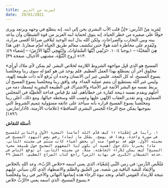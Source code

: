 ```yaml
---
title:  لمزيد من الدرس
date:  29/01/2021
---
```


لِمَزِيد مِنْ الدَّرس: «إنَّ قلب الأب البشري يحن إلى ابنه. إنه يتطلع في وجهه ويرتعد ويرى خوفًا على صغيره من خطر الحياة. إنه يتوق لحماية ابنه العزيز من قوة الشيطان وأن يباعد بينه وبين التجارب والصراعات. ولكن الله بذل ابنه الوحيد ليلاقي صراعًا أقسى مرارة، وليُقدِم على مخاطرة أشد هولًا حتى تنكشف معالم طريق الحياة أمام صغارنا. ‹فِي هذَا هِيَ الْمَحَبَّةُ› – ١يوحنا ١٠:٤. ‹تَرَنَّمِي أَيَّتُهَا السَّمَاوَاتُ، وَابْتَهِجِي أَيَّتُهَا الأَرْضُ› – إشعياء ٤٩: ١٣» (روح النُّبُوَّة، مشتهى الأجيال، صفحة ٣٩).

«المسيح هو الذي قَبِل مواجهة الشروط اللازمة لخلاص البشر. لم يمكن لأي ملاك أو أي مخلوق آخر أن يضطلع بهذا العمل العظيم. فلم يوجد مَن هو كفؤ له سوى ربنا ومخلِّصنا يسوع المسيح، له كل المجد. فليس غير ابن الانسان وحده أن يُرفع لأنه ذات طبيعة إلهية، وليس غير الله يستطيع أن يتمم عملية الفداء. وقد وافق ربنا ومخلصنا يسوع المسيح أن يربط نفسه مع البشر الأثمة غير الأمناء والاشتراك في الطبيعة البشرية ليسفك دمه من أجلهم ويقدم نفسه ذبيحة كفارة عن خطاياهم. لقد تمّ قياس فداحة الْخَطِيَّة في المجلس السماوي، وتم تقدير العقاب الإلهي عليها وغضب الله وسخطه حيالها، ومع ذلك، أعلن ربنا ومخلّصنا يسوع المسيح قراره بأنه سيأخذ على عاتقه مسؤولية تتميم الشروط التي بموجبها يمكن منح الرجاء للجنس البشري الساقط» (علامات الأزمنة، ٥آذار/مارس، ١٨٩٦).

**أسئلة للنقاش:**

`١. رأينا في إِشَعْيَاء ١١ كيف قدَّم الله أمامنا المجيء الأول والثاني للمسيح في صورة واحدة. وهذا قد يوضح، بشكل ما، لماذا رفض بعض اليهود المسيح في مجيئه الأول. فهُم قد توقعوا منه أن يحقق أشياء كانت ستتّم في مجيئه الثاني. ماذا يخبرنا ذلك حول أهمية أن يكون لنا المفهوم الصحيح حول طبيعة مجيء المسيح؟ كيف يمكن للآراء الخاطئة، مثلًا، عن مجيئه الثاني، أن توقع الناس في خدعة الشيطان الكبرى في نهاية الزمن؟ راجع كتاب الصراع العظيم، الفصل ٣٩.`

مُلَخَّص الدَّرس: في زمن النَّبي إِشَعْيَاء، الذي يعني اسمه «خلاص الرَّبّ»، وعد الله بالخلاص والإنقاذ للبقية الباقية مِن شعبه، مِن الضّيق والظلم والاضطهاد الذي كان سيأتي عليهم نتيجة للارتداد القومي العام. وتجد نبوة الرجاء هذه إتمامها النهائي والأخير في ربنا ومُخلّصنا يسوع المسيح، الذي اسمه يعني «الرَّبّ خلاص.»
